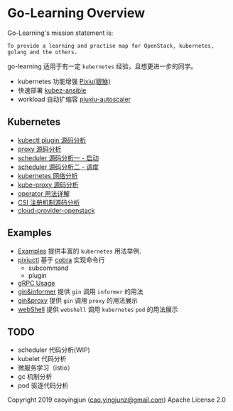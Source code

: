 # Go-Learning Overview

Go-Learning's mission statement is:

    To provide a learning and practise map for OpenStack, kubernetes, golang and the others.

go-learning 适用于有一定 `kubernetes` 经验，且想更进一步的同学。

- kubernetes 功能增强 [Pixiu(貔貅)](https://github.com/caoyingjunz/pixiu)
- 快速部署 [kubez-ansible](https://github.com/caoyingjunz/kubez-ansible)
- workload 自动扩缩容 [piuxiu-autoscaler](https://github.com/caoyingjunz/pixiu-autoscaler)

## Kubernetes
- [kubectl plugin 源码分析](./doc/kubernetes/kubectl-plugin.md)
- [proxy 源码分析](./doc/kubernetes/proxy.md)
- [scheduler 源码分析一 - 启动](./doc/kubernetes/scheduler-start.md)
- [scheduler 源码分析二 - 调度](./doc/kubernetes/scheduler-schedule.md)
- [kubernetes 网络分析](./doc/kubernetes/network.md)
- [kube-proxy 源码分析](./doc/kubernetes/kube-proxy.md)
- [operator 用法详解](./doc/kubernetes/operator.md)
- [CSI 注册机制源码分析](./doc/kubernetes/csi.md)
- [cloud-provider-openstack](https://github.com/kubernetes/cloud-provider-openstack)

## Examples
- [Examples](./examples/README.md) 提供丰富的 `kubernetes` 用法举例.
- [pixiuctl](https://github.com/caoyingjunz/go-learning/tree/master/practise/cobra-practise/pixiuctl) 基于 [cobra](https://github.com/spf13/cobra) 实现命令行
  - subcommand
  - plugin
- [gRPC Usage](./practise/grpc-practise/README.md)
- [gin&informer](./practise/k8s-practise/gin-informer.go) 提供 `gin` 调用 `informer` 的用法
- [gin&proxy](./practise/k8s-practise/proxy.go) 提供 `gin` 调用 `proxy` 的用法展示
- [webShell](https://github.com/caoyingjunz/kube-webshell) 提供 `webshell` 调用 `kubernetes` `pod` 的用法展示

## TODO
- scheduler 代码分析(WIP)
- kubelet 代码分析
- 微服务学习（istio）
- gc 机制分析
- pod 驱逐代码分析

Copyright 2019 caoyingjun (cao.yingjunz@gmail.com) Apache License 2.0
